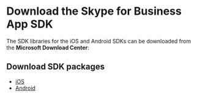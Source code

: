 # Download the Skype for Business App SDK

The SDK libraries for the iOS and Android SDKs can be downloaded from the **Microsoft Download Center**:

## Download SDK packages

- [iOS](http://aka.ms/sfbAppSDKDownload_ios)
- [Android](http://aka.ms/sfbAppSDKDownload_android) 
